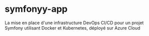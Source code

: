 # symfonyy-app
La mise en place d'une infrastructure DevOps CI/CD pour un projet Symfony utilisant Docker et Kubernetes, déployé sur Azure Cloud
